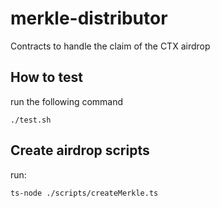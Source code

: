 # merkle-distributor
Contracts to handle the claim of the CTX airdrop

## How to test

run the following command 

```./test.sh```

## Create airdrop scripts 

run:

```ts-node ./scripts/createMerkle.ts```
